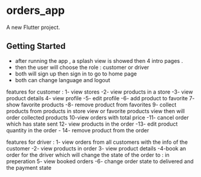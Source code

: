 # orders_app

A new Flutter project.

## Getting Started

- after running the app , a splash view is showed then 4 intro pages .
- then the user will choose the role : customer or driver 
- both will sign up then sign in to go to home page
- both can change language and logout

features for customer : 
1- view stores -2- view products in a store -3- view product details
4- view profile -5- edit profile -6- add product to favorite 
7- show favorite products -8- remove product from favorites 
9- collect products from products in store view or favorite products view then will order collected products
10-view orders with total price -11- cancel order which has state sent 
12- view products in the order -13- edit product quantity in the order - 14- remove product from the order

features for driver :
1- view orders from all customers with the info of the customer -2- view products in order 
3- view product details -4-book an order for the driver which will change the state of the order to : in preperation
5- view booked orders -6- change order state to delivered and the payment state 



